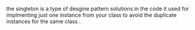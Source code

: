

the singleton is a type of desgine pattern solutions 
in the code it used for implmenting just one instance from your class 
to avoid the duplicate instances for the same class .
